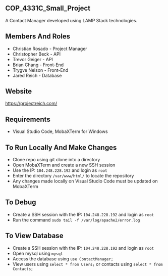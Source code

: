 ## COP_4331C_Small_Project
A Contact Manager developed using LAMP Stack technologies. 

## Members And Roles
- Christian Rosado - Project Manager
- Christopher Beck - API
- Trevor Geiger - API
- Brian Chang - Front-End
- Trygve Nelson - Front-End
- Jared Reich - Database


## Website
https://projectreich.com/

## Requirements
- Visual Studio Code, MobaXTerm for Windows

## To Run Locally And Make Changes
- Clone repo using git clone into a directory
- Open MobaXTerm and create a new SSH session
- Use the IP: `104.248.228.192` and login as `root`
- Enter the directory `/var/www/html/` to locate the repository
- Any changes made locally on Visual Studio Code must be updated on MobaXTerm

## To Debug
- Create a SSH session with the IP: `104.248.228.192` and login as `root`
- Run the command `sudo tail -f /var/log/apache2/error.log` 

## To View Database
- Create a SSH session with the IP: `104.248.228.192` and login as `root`
- Open mysql using `mysql`
- Access the database using `use ContactManager;`
- View users using `select * from Users;` or contacts using `select * from Contacts;`
